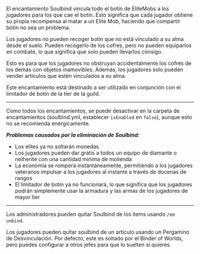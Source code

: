 El encantamiento Soulbind vincula todo el botín de EliteMobs a los jugadores para los que cae el botín. Esto significa que cada jugador obtiene su propia recompensa al matar a un Elite Mob, haciendo que compartir botín no sea un problema.

Los jugadores no pueden recoger botín que no está vinculado a su alma desde el suelo. Pueden recogerlo de los cofres, pero no pueden equiparlos en combate, lo que significa que solo pueden llevarlos consigo.

Esto es para que los jugadores no obstruyan accidentalmente los cofres de los demás con objetos inamovibles. Además, los jugadores solo pueden vender artículos que estén vinculados a su alma.

Este encantamiento está destinado a ser utilizado en conjunción con el limitador de botín de la tier de la guild.


***

Como todos los encantamientos, se puede desactivar en la carpeta de encantamientos (soulbind.yml, establecer `isEnabled` en `false`), aunque esto no se recomienda enérgicamente.

***Problemas causados por la eliminación de Soulbind:***
- Los elites ya no soltarán monedas
- Los jugadores pueden dar gratis a todos un equipo de diamante o netherite con una cantidad mínima de molienda
- La economía se romperá instantáneamente, permitiendo a los jugadores veteranos impulsar a los jugadores al instante a través de docenas de rangos
- El limitador de botín ya no funcionará, lo que significa que los jugadores podrán simplemente usar la armadura y las armas de los jugadores de mayor tier

***

Los administradores pueden quitar Soulbind de los items usando `/em unbind`.

Los jugadores pueden quitar soulbind de un artículo usando un Pergamino de Desvinculación. Por defecto, este es soltado por el Binder of Worlds, pero puedes configurar a otros jefes para que lo suelten si quieres.